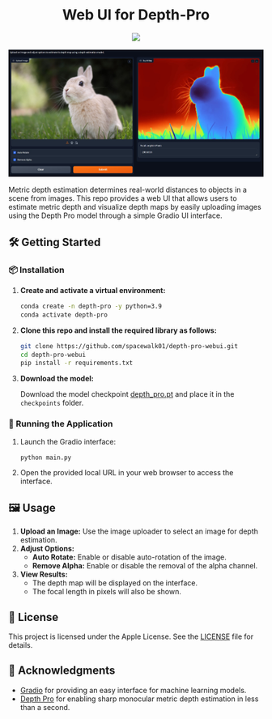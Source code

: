 <h1 align="center"></h1>

<div align="center">
<h1>Web UI for Depth-Pro</h1>

<a href='https://huggingface.co/spaces/selmee/depth-pro'><img src='https://img.shields.io/badge/%F0%9F%A4%97%20Hugging%20Face-Demo-blue'></a>
</div>

<p align="center">
  <img src="./data/teaser.jpg" alt="Web UI for Depth-Pro Depth Estimation" />
</p>

Metric depth estimation determines real-world distances to objects in a scene from images. This repo provides a web UI that allows users to estimate metric depth and visualize depth maps by easily uploading images using the Depth Pro model through a simple Gradio UI interface.

## 🛠️ Getting Started

### 📦 Installation

1. **Create and activate a virtual environment:**

   ```bash
   conda create -n depth-pro -y python=3.9
   conda activate depth-pro
   ```

2. **Clone this repo and install the required library as follows:**

   ```bash
   git clone https://github.com/spacewalk01/depth-pro-webui.git
   cd depth-pro-webui
   pip install -r requirements.txt
   ```

3. **Download the model:**

   Download the model checkpoint [depth_pro.pt](https://ml-site.cdn-apple.com/models/depth-pro/depth_pro.pt) and place it in the `checkpoints` folder.

### 🚀 Running the Application

1. Launch the Gradio interface:

   ```bash
   python main.py
   ```

2. Open the provided local URL in your web browser to access the interface.

## 🖼️ Usage

1. **Upload an Image:** Use the image uploader to select an image for depth estimation.
2. **Adjust Options:**
   - **Auto Rotate:** Enable or disable auto-rotation of the image.
   - **Remove Alpha:** Enable or disable the removal of the alpha channel.
3. **View Results:**
   - The depth map will be displayed on the interface.
   - The focal length in pixels will also be shown.

## 📜 License

This project is licensed under the Apple License. See the [LICENSE](LICENSE) file for details.

## 🙏 Acknowledgments

- [Gradio](https://www.gradio.app/) for providing an easy interface for machine learning models.
- [Depth Pro](https://github.com/apple/ml-depth-pro.git) for enabling sharp monocular metric depth estimation in less than a second.

